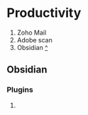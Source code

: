 # Productivity

1. Zoho Mail
2. Adobe scan
3. Obsidian [^](https://github.com/rohanbatrain/Developement-Setup/blob/main/One-plus-8t/Applications/Proprietary-Softwares/Productivity.md#obsidian)


## Obsidian

### Plugins

1. 
